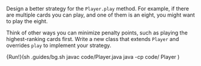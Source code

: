 Design a better strategy for the `Player.play` method. For example, if there are multiple cards you can play, and one of them is an eight, you might want to play the eight.

Think of other ways you can minimize penalty points, such as playing the highest-ranking cards first. Write a new class that extends `Player` and overrides `play` to implement your strategy.

{Run!}(sh .guides/bg.sh javac code/Player.java java -cp code/ Player )
